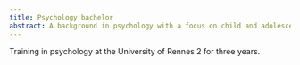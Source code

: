 ```yaml
---
title: Psychology bachelor
abstract: A background in psychology with a focus on child and adolescent development.
---
```


Training in psychology at the University of Rennes 2 for three years.
